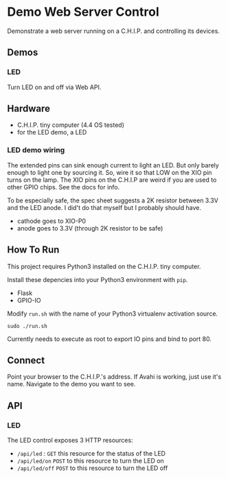 # Demo Web Server Control

Demonstrate a web server running on a C.H.I.P. and
controlling its devices.

## Demos

### LED

Turn LED on and off via Web API.

## Hardware

- C.H.I.P. tiny computer (4.4 OS tested)
- for the LED demo, a LED

### LED demo wiring

The extended pins can sink enough current to light an LED. But only
barely enough to light one by sourcing it. So, wire it so that LOW on
the XIO pin turns on the lamp. The XIO pins on the C.H.I.P are weird
if you are used to other GPIO chips.  See the docs for info.

To be especially safe, the spec sheet suggests a 2K resistor between
3.3V and the LED anode. I did't do that myself but I probably should
have.

- cathode goes to XIO-P0
- anode goes to 3.3V (through 2K resistor to be safe)

## How To Run

This project requires Python3 installed on the C.H.I.P. tiny computer.

Install these depencies into your Python3 environment with `pip`.

- Flask
- GPIO-IO

Modify `run.sh` with the name of your Python3 virtualenv activation
source.

`sudo ./run.sh`

Currently needs to execute as root to export IO pins and bind to port 80.

## Connect

Point your browser to the C.H.I.P.'s address. If Avahi is working,
just use it's name.  Navigate to the demo you want to see.

## API

### LED

The LED control exposes 3 HTTP resources:

- `/api/led` : `GET` this resource for the status of the LED
- `/api/led/on` `POST` to this resource to turn the LED on
- `/api/led/off` `POST` to this resource to turn the LED off



